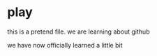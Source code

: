 # play
this is a pretend file.  we are learning about github

we have now officially learned a little bit
